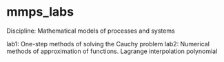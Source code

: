 # mmps_labs
Discipline: Mathematical models of processes and systems

lab1: One-step methods of solving the Cauchy problem
lab2: Numerical methods of approximation of functions. Lagrange interpolation polynomial
